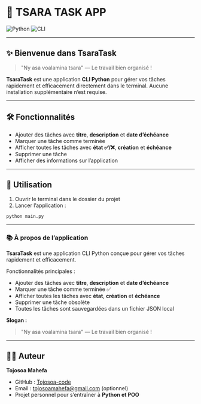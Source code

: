 # 📝 TSARA TASK APP

![Python](https://img.shields.io/badge/Python-3.10-blue?logo=python&logoColor=white) ![CLI](https://img.shields.io/badge/CLI-Terminal-green)

---

## ✨ Bienvenue dans TsaraTask

> "Ny asa voalamina tsara" — Le travail bien organisé !

**TsaraTask** est une application **CLI Python** pour gérer vos tâches rapidement et efficacement directement dans le terminal. Aucune installation supplémentaire n’est requise.

---

## 🛠 Fonctionnalités

- Ajouter des tâches avec **titre**, **description** et **date d’échéance**
- Marquer une tâche comme terminée
- Afficher toutes les tâches avec **état ✅/❌**, **création** et **échéance**
- Supprimer une tâche
- Afficher des informations sur l’application

---

## 🚀 Utilisation

1. Ouvrir le terminal dans le dossier du projet
2. Lancer l’application :

```bash
python main.py
```

---

### 📚 À propos de l’application

**TsaraTask** est une application CLI Python conçue pour gérer vos tâches rapidement et efficacement.

Fonctionnalités principales :
- Ajouter des tâches avec **titre**, **description** et **date d’échéance**
- Marquer une tâche comme terminée ✅
- Afficher toutes les tâches avec **état**, **création** et **échéance**
- Supprimer une tâche obsolète
- Toutes les tâches sont sauvegardées dans un fichier JSON local

**Slogan :**
> "Ny asa voalamina tsara" — Le travail bien organisé !

---

## 👨‍💻 Auteur

**Tojosoa Mahefa**
- GitHub : [Tojosoa-code](https://github.com/Tojosoa-code)
- Email : tojosoamahefa@gmail.com (optionnel)
- Projet personnel pour s’entraîner à **Python et POO**
